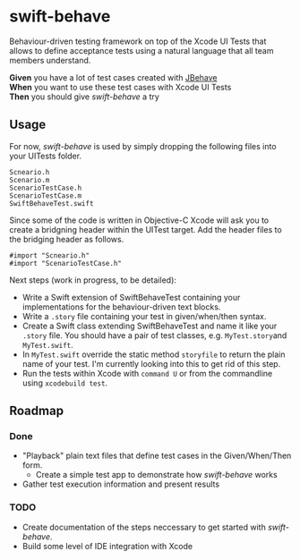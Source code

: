 # swift-behave
Behaviour-driven testing framework on top of the Xcode UI Tests that allows to define acceptance tests using a natural language that all team members understand.

**Given** you have a lot of test cases created with [JBehave](http://www.jbehave.org)  
**When** you want to use these test cases with Xcode UI Tests  
**Then** you should give _swift-behave_ a try  

## Usage

For now, *swift-behave* is used by simply dropping the following files into your UITests folder. 

    Scneario.h
    Scenario.m
    ScenarioTestCase.h
    ScenarioTestCase.m
    SwiftBehaveTest.swift

Since some of the code is written in Objective-C Xcode will ask you to create a bridgning header within the UITest target. Add the header files to the bridging header as follows.

```objc
#import "Scneario.h"
#import "ScenarioTestCase.h"
```

Next steps (work in progress, to be detailed):
* Write a Swift extension of SwiftBehaveTest containing your implementations for the behaviour-driven text blocks.
* Write a `.story` file containing your test in given/when/then syntax.
* Create a Swift class extending SwiftBehaveTest and name it like your `.story` file. You should have a pair of test classes, e.g. `MyTest.story`and `MyTest.swift`. 
* In `MyTest.swift` override the static method `storyfile` to return the plain name of your test. I'm currently looking into this to get rid of this step.
* Run the tests within Xcode with `command U` or from the commandline using `xcodebuild test`.

## Roadmap

### Done
* "Playback" plain text files that define test cases in the Given/When/Then form.
  * Create a simple test app to demonstrate how *swift-behave* works
* Gather test execution information and present results

### TODO
* Create documentation of the steps neccessary to get started with *swift-behave*.
* Build some level of IDE integration with Xcode
